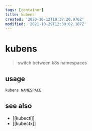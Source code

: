 ```yaml
---
tags: [container]
title: kubens
created: '2020-10-12T10:37:20.976Z'
modified: '2021-10-29T12:39:02.187Z'
---
```


# kubens

> switch between k8s namespaces

## usage

```sh
kubens NAMESPACE
```

## see also

- [[kubectl]]
- [[kubectx]]
